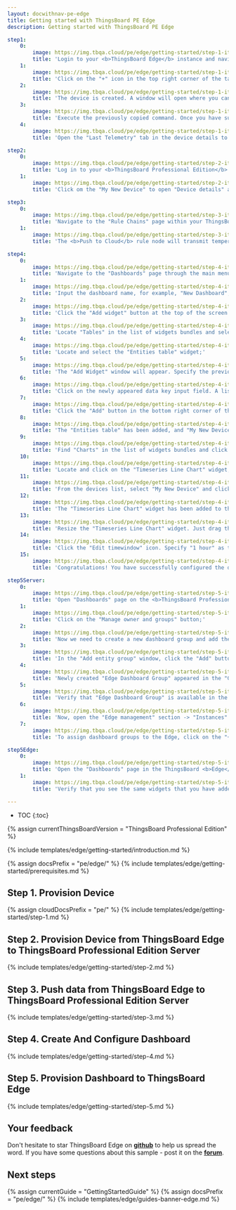 ```yaml
---
layout: docwithnav-pe-edge
title: Getting started with ThingsBoard PE Edge
description: Getting started with ThingsBoard PE Edge

step1:
    0:
        image: https://img.tbqa.cloud/pe/edge/getting-started/step-1-item-1-pe.png
        title: 'Login to your <b>ThingsBoard Edge</b> instance and navigate to the "Entities" section -> "Devices" page;'
    1:
        image: https://img.tbqa.cloud/pe/edge/getting-started/step-1-item-2-pe.png
        title: 'Click on the "+" icon in the top right corner of the table and select "Add new device". Enter a name for the device, for example, "My New Device". No other changes are required at this time. Click "Add" to create the device;'
    2:
        image: https://img.tbqa.cloud/pe/edge/getting-started/step-1-item-3-pe.png
        title: 'The device is created. A window will open where you can check the device&#39;s connection to ThingsBoard Edge. Select the messaging protocol and your operating system. Install the necessary client tools and copy the command;'
    3:
        image: https://img.tbqa.cloud/pe/edge/getting-started/step-1-item-4-pe.png
        title: 'Execute the previously copied command. Once you have successfully published the "temperature" readings, the device state should be changed from "Inactive" to "Active" and you should see the published "temperature" readings. Now, close the connectivity window;'
    4:
        image: https://img.tbqa.cloud/pe/edge/getting-started/step-1-item-5-pe.png
        title: 'Open the "Last Telemetry" tab in the device details to check the received telemetry.'

step2:
    0:
        image: https://img.tbqa.cloud/pe/edge/getting-started/step-2-item-1-pe.png
        title: 'Log in to your <b>ThingsBoard Professional Edition</b> instance and navigate to the "Devices" page. Confirm that the device "My New Device" has been created on the ThingsBoard Community Edition cloud;'
    1:
        image: https://img.tbqa.cloud/pe/edge/getting-started/step-2-item-2-pe.png
        title: 'Click om the "My New Device" to open "Device details" and navigate to the "Relations" tab. Switch the direction from "From" to "To" to view the relation to the Edge that provisioned this device.'

step3:
    0:
        image: https://img.tbqa.cloud/pe/edge/getting-started/step-3-item-1-pe.png
        title: 'Navigate to the "Rule Chains" page within your ThingsBoard <b>Edge</b> instance and open the "Edge Root Rule Chain".'
    1:
        image: https://img.tbqa.cloud/pe/edge/getting-started/step-3-item-2-pe.png
        title: 'The <b>Push to Cloud</b> rule node will transmit temperature timeseries data to the cloud once it has been stored in the local database.'

step4:
    0:
        image: https://img.tbqa.cloud/pe/edge/getting-started/step-4-item-1-pe.png
        title: 'Navigate to the "Dashboards" page through the main menu on the left of the screen. Then, click the "+" sign in the upper right corner of the screen, and select "Create new dashboard" from the drop-down menu;'
    1:
        image: https://img.tbqa.cloud/pe/edge/getting-started/step-4-item-2-pe.png
        title: 'Input the dashboard name, for example, "New Dashboard", and click "Add" to create the dashboard;'
    2:
        image: https://img.tbqa.cloud/pe/edge/getting-started/step-4-item-3-pe.png
        title: 'Click the "Add widget" button at the top of the screen or click the large "Add new widget" icon in the center of the screen (if this is your first widget on this dashboard);'
    3:
        image: https://img.tbqa.cloud/pe/edge/getting-started/step-4-item-4-pe.png
        title: 'Locate "Tables" in the list of widgets bundles and select this menu item;'
    4:
        image: https://img.tbqa.cloud/pe/edge/getting-started/step-4-item-5-pe.png
        title: 'Locate and select the "Entities table" widget;'
    5:
        image: https://img.tbqa.cloud/pe/edge/getting-started/step-4-item-6-pe.png
        title: 'The "Add Widget" window will appear. Specify the previously created device "My New Device" in the "Device" field. The “name” key has already been added to the “Columns” section, which is responsible for the column with the device name. You need to add another column that will display the value of the "temperature" key. To do this, click "Add column" to add a new field to enter the data key;'
    6:
        image: https://img.tbqa.cloud/pe/edge/getting-started/step-4-item-7-pe.png
        title: 'Click on the newly appeared data key input field. A list of available data keys will open. Select "temperature" data key;'
    7:
        image: https://img.tbqa.cloud/pe/edge/getting-started/step-4-item-8-pe.png
        title: 'Click the "Add" button in the bottom right corner of the widget to complete adding the widget;'
    8:
        image: https://img.tbqa.cloud/pe/edge/getting-started/step-4-item-9-pe.png
        title: 'The "Entities table" has been added, and "My New Device" is displayed in the list. Let&#39;s add another widget. Click the "Add widget" button;'
    9:
        image: https://img.tbqa.cloud/pe/edge/getting-started/step-4-item-10-pe.png
        title: 'Find "Charts" in the list of widgets bundles and click on this menu item;'
    10:
        image: https://img.tbqa.cloud/pe/edge/getting-started/step-4-item-11-pe.png
        title: 'Locate and click on the "Timeseries Line Chart" widget;'
    11:
        image: https://img.tbqa.cloud/pe/edge/getting-started/step-4-item-12-pe.png
        title: 'From the devices list, select "My New Device" and click "Add" button;'
    12:
        image: https://img.tbqa.cloud/pe/edge/getting-started/step-4-item-13-pe.png
        title: 'The "Timeseries Line Chart" widget has been added to the dashboard. Drag and Drop the "Timeseries Line Chart" widget to the top right corner of the dashboard;'
    13:
        image: https://img.tbqa.cloud/pe/edge/getting-started/step-4-item-14-pe.png
        title: 'Resize the "Timeseries Line Chart" widget. Just drag the bottom right corner of the widget;'
    14:
        image: https://img.tbqa.cloud/pe/edge/getting-started/step-4-item-15-pe.png
        title: 'Click the "Edit timewindow" icon. Specify "1 hour" as the time period and "None" as the "Data aggregation function". Click "Update" button. Apply all changes by clicking "Save" button in the upper right corner of the screen.'
    15:
        image: https://img.tbqa.cloud/pe/edge/getting-started/step-4-item-16-pe.png
        title: 'Congratulations! You have successfully configured the dashboard. Now, when you send a new telemetry reading, it will immediately appear in the table.'

step5Server:
    0:
        image: https://img.tbqa.cloud/pe/edge/getting-started/step-5-item-1-pe.png
        title: 'Open "Dashboards" page on the <b>ThingsBoard Professional Edition</b> server. Click on the "Dashboard details" icon of the "New Dashboard" to view details;'
    1:
        image: https://img.tbqa.cloud/pe/edge/getting-started/step-5-item-2-pe.png
        title: 'Click on the "Manage owner and groups" button;'
    2:
        image: https://img.tbqa.cloud/pe/edge/getting-started/step-5-item-3-pe.png
        title: 'Now we need to create a new dashboard group and add the previously created dashboard to it. Enter a name for the new dashboard group (for example, "Edge Dashboard Group") in the "Groups" fields and click "Create a new one!" blue link;'
    3:
        image: https://img.tbqa.cloud/pe/edge/getting-started/step-5-item-4-pe.png
        title: 'In the "Add entity group" window, click the "Add" button to create new dashboard group;'
    4:
        image: https://img.tbqa.cloud/pe/edge/getting-started/step-5-item-5-pe.png
        title: 'Newly created "Edge Dashboard Group" appeared in the "Groups" field. Click the "Update" button;'
    5:
        image: https://img.tbqa.cloud/pe/edge/getting-started/step-5-item-6-pe.png
        title: 'Verify that "Edge Dashboard Group" is available in the "Groups" field;'
    6:
        image: https://img.tbqa.cloud/pe/edge/getting-started/step-5-item-7-pe.png
        title: 'Now, open the "Edge management" section -> "Instances" page. Click on the "Manage edge dashboard groups" icon of the edge instance to view dashboards that are already assigned to this Edge;'
    7:
        image: https://img.tbqa.cloud/pe/edge/getting-started/step-5-item-8-pe.png
        title: 'To assign dashboard groups to the Edge, click on the "+" icon and select "Edge Dashboard Group" from the list, and click "Assign" button. This dashboard group will be provisioned to the edge.'

step5Edge:
    0:
        image: https://img.tbqa.cloud/pe/edge/getting-started/step-5-item-10-pe.png
        title: 'Open the "Dashboards" page in the ThingsBoard <b>Edge</b> UI. Open "My New Dashboard".'    
    1:
        image: https://img.tbqa.cloud/pe/edge/getting-started/step-5-item-11-pe.png
        title: 'Verify that you see the same widgets that you have added on the cloud and temperature readings from the device.'

---
```


* TOC
{:toc}

{% assign currentThingsBoardVersion = "ThingsBoard Professional Edition" %}

{% include templates/edge/getting-started/introduction.md %}

{% assign docsPrefix = "pe/edge/" %}
{% include templates/edge/getting-started/prerequisites.md %}

## Step 1. Provision Device

{% assign cloudDocsPrefix = "pe/" %}
{% include templates/edge/getting-started/step-1.md %}

## Step 2. Provision Device from ThingsBoard Edge to ThingsBoard Professional Edition Server

{% include templates/edge/getting-started/step-2.md %}

## Step 3. Push data from ThingsBoard Edge to ThingsBoard Professional Edition Server

{% include templates/edge/getting-started/step-3.md %}

## Step 4. Create And Configure Dashboard

{% include templates/edge/getting-started/step-4.md %}

## Step 5. Provision Dashboard to ThingsBoard Edge

{% include templates/edge/getting-started/step-5.md %}

## Your feedback

Don't hesitate to star ThingsBoard Edge on **[github](https://github.com/thingsboard/thingsboard-edge)** to help us spread the word.
If you have some questions about this sample - post it on the **[forum](https://groups.google.com/forum/#!forum/thingsboard)**.
## Next steps

{% assign currentGuide = "GettingStartedGuide" %}
{% assign docsPrefix = "pe/edge/" %}
{% include templates/edge/guides-banner-edge.md %}